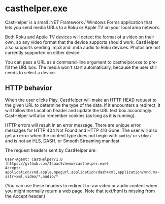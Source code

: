 # casthelper.exe

CastHelper is a small .NET Framework / Windows Forms application that lets you
send media URLs to a Roku or Apple TV on your local area network.

Both Roku and Apple TV devices will detect the format of a video on their own,
so any video format that the device supports should work. CastHelper also
supports sending .mp3 and .m4a audio to Roku devices. Photos are not currently
supported on either device.

You can pass a URL as a command-line argument to casthelper.exe to pre-fill
the URL box. The media won't start automatically, because the user still needs
to select a device.

## HTTP behavior

When the user clicks Play, CastHelper will make an HTTP HEAD request to the
given URL to determine the type of the data. If it encounters a redirect, it
will follow the Location header and update the URL text box accordingly.
CastHelper will also remember cookies (as long as it is running).

HTTP errors will result in an error message. There are unique error messages
for HTTP 404 Not Found and HTTP 410 Gone. The user will also get an error when
the content type does not begin with `audio/` or `video/` and is not an HLS,
DASH, or Smooth Streaming manifest.

The request headers sent by CastHelper are:

    User-Agent: CastHelper/1.0 (https://github.com/IsaacSchemm/casthelper.exe)
	Accept: application/vnd.apple.mpegurl,application/dash+xml,application/vnd.ms-sstr+xml,video/*,audio/*

(You can use these headers to redirect to raw video or audio content when you
might normally return a web page. Note that text/html is missing from the
Accept header.)
